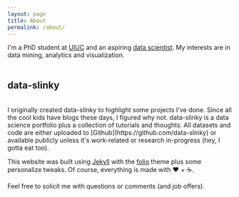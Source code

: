 ```yaml
---
layout: page
title: About
permalink: /about/
---
```


I'm a PhD student at [UIUC](http://illinois.edu/) and an aspiring 
[data scientist](http://i.giphy.com/ize2r20ICQONq.gif). My interests are in data mining, 
analytics and visualization.
<br><br>

## data-slinky
<br>
I originally created data-slinky to highlight some projects I've done. Since all the cool 
kids have blogs these days, I figured why not. data-slinky is a data science portfolio plus 
a collection of tutorials and thoughts. All datasets and code are either uploaded to
[Github](https://github.com/data-slinky) or available publicly unless it's work-related or
research in-progress (hey, I gotta eat too).

This website was built using [Jekyll](http://jekyllrb.com) with the
[folio](https://github.com/bogoli/-folio) theme plus some personalize tweaks. Of course, 
everything is made with &#9829; + &#9749;.


<span class="contacticon center">
	<a href="mailto:mailto:&#106;&#107;&#110;&#103;&#117;&#121;&#101;&#050;&#064;&#105;&#108;&#108;&#105;&#110;&#111;&#105;&#115;&#046;&#101;&#100;&#117;"><i class="fa fa-envelope-square"></i></a>
	<a href="https://github.com/data-slinky" target="_blank"><i class="fa fa-github-square"></i></a>
	<a href="https://www.linkedin.com/in/john-nguyen-0235a012" target="_blank"><i class="fa fa-linkedin-square"></i></a>
	<a href="https://www.facebook.com/john.k.nguyen" target="_blank"><i class="fa fa-facebook-square"></i></a>
	<a href="https://twitter.com/dataslinky" target="_blank"><i class="fa fa-twitter-square fa"></i></a>
</span>

<div class="col three caption">
	Feel free to solicit me with questions or comments (and job offers).
</div>

